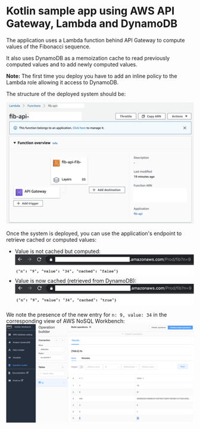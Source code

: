 # Kotlin sample app using AWS API Gateway, Lambda and DynamoDB

The application uses a Lambda function behind API Gateway to compute values of the Fibonacci sequence.

It also uses DynamoDB as a memoization cache to read previously computed values and to add newly computed values.

**Note:** The first time you deploy you have to add an inline policy to the Lambda role allowing it access to DynamoDB.

The structure of the deployed system should be:

![System structure](aws-lambda-view.png "AWS API Gateway and Lambda Structure")

Once the system is deployed, you can use the application's endpoint to retrieve cached or computed values:

* Value is not cached but computed:
![Computed value](value-computed.png "Value must be computed")
* Value is now cached (retrieved from DynamoDB):
![Cached value](value-cached.png "Value returned from cache")

We note the presence of the new entry for `n: 9, value: 34` in the corresponding view of AWS NoSQL Workbench:
![NoSQL Workbench view](nosql.png "NoSQL Workbench with n:9, value:34")
